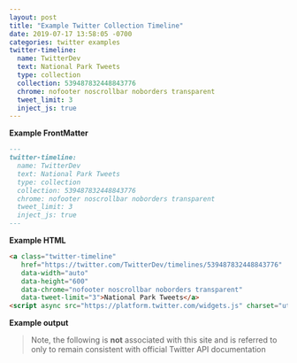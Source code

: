 ```yaml
---
layout: post
title: "Example Twitter Collection Timeline"
date: 2019-07-17 13:58:05 -0700
categories: twitter examples
twitter-timeline:
  name: TwitterDev
  text: National Park Tweets
  type: collection
  collection: 539487832448843776
  chrome: nofooter noscrollbar noborders transparent
  tweet_limit: 3
  inject_js: true
---
```



**Example FrontMatter**


```MarkDown
---
twitter-timeline:
  name: TwitterDev
  text: National Park Tweets
  type: collection
  collection: 539487832448843776
  chrome: nofooter noscrollbar noborders transparent
  tweet_limit: 3
  inject_js: true
---
```


**Example HTML**


```HTML
<a class="twitter-timeline"
   href="https://twitter.com/TwitterDev/timelines/539487832448843776"
   data-width="auto"
   data-height="600"
   data-chrome="nofooter noscrollbar noborders transparent"
   data-tweet-limit="3">National Park Tweets</a>
<script async src="https://platform.twitter.com/widgets.js" charset="utf-8"></script>
```


**Example output**


> Note, the following is **not** associated with this site and is referred to only to remain consistent with official Twitter API documentation
